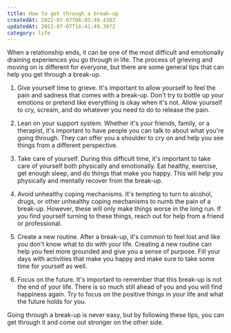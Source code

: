 ```yaml
---
title: How to get through a break-up
createdAt: 2022-07-07T06:05:40.438Z
updatedAt: 2022-07-07T16:41:49.397Z
category: life
---
```


When a relationship ends, it can be one of the most difficult and emotionally draining experiences you go through in life. The process of grieving and moving on is different for everyone, but there are some general tips that can help you get through a break-up.

1. Give yourself time to grieve. It's important to allow yourself to feel the pain and sadness that comes with a break-up. Don't try to bottle up your emotions or pretend like everything is okay when it's not. Allow yourself to cry, scream, and do whatever you need to do to release the pain.

2. Lean on your support system. Whether it's your friends, family, or a therapist, it's important to have people you can talk to about what you're going through. They can offer you a shoulder to cry on and help you see things from a different perspective.

3. Take care of yourself. During this difficult time, it's important to take care of yourself both physically and emotionally. Eat healthy, exercise, get enough sleep, and do things that make you happy. This will help you physically and mentally recover from the break-up.

4. Avoid unhealthy coping mechanisms. It's tempting to turn to alcohol, drugs, or other unhealthy coping mechanisms to numb the pain of a break-up. However, these will only make things worse in the long run. If you find yourself turning to these things, reach out for help from a friend or professional.

5. Create a new routine. After a break-up, it's common to feel lost and like you don't know what to do with your life. Creating a new routine can help you feel more grounded and give you a sense of purpose. Fill your days with activities that make you happy and make sure to take some time for yourself as well.

6. Focus on the future. It's important to remember that this break-up is not the end of your life. There is so much still ahead of you and you will find happiness again. Try to focus on the positive things in your life and what the future holds for you.

Going through a break-up is never easy, but by following these tips, you can get through it and come out stronger on the other side.
